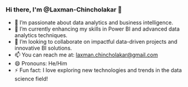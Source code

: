 ### Hi there, I'm @Laxman-Chincholakar 👋

- 👀 I’m passionate about data analytics and business intelligence.
- 🌱 I’m currently enhancing my skills in Power BI and advanced data analytics techniques.
- 💞️ I’m looking to collaborate on impactful data-driven projects and innovative BI solutions.
- 📫 You can reach me at: laxman.chincholakar@gmail.com
- 😄 Pronouns: He/Him
- ⚡ Fun fact: I love exploring new technologies and trends in the data science field!

